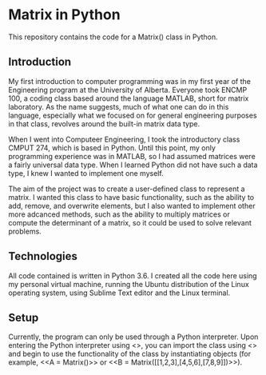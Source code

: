 # Matrix in Python
This repository contains the code for a Matrix() class in Python.

## Introduction
My first introduction to computer programming was in my first year of the Engineering program at the University of Alberta. Everyone took ENCMP 100, a coding class based around the language MATLAB, short for matrix laboratory. As the name suggests, much of what one can do in this language, especially what we focused on for general engineering purposes in that class, revolves around the built-in matrix data type. 

When I went into Computeer Engineering, I took the introductory class CMPUT 274, which is based in Python. Until this point, my only programming experience was in MATLAB, so I had assumed matrices were a fairly universal data type. When I learned Python did not have such a data type, I knew I wanted to implement one myself.

The aim of the project was to create a user-defined class to represent a matrix. I wanted this class to have basic functionality, such as the ability to add, remove, and overwrite elements, but I also wanted to implement other more adcanced methods, such as the ability to multiply matrices or compute the determinant of a matrix, so it could be used to solve relevant problems.

## Technologies
All code contained is written in Python 3.6. I created all the code here using my personal virtual machine, running the Ubuntu distribution of the Linux operating system, using Sublime Text editor and the Linux terminal.

## Setup
Currently, the program can only be used through a Python interpreter. Upon entering the Python interpreter using <<python3>>, you can import the class using <<from Matrix import Matrix>> and begin to use the functionality of the class by instantiating objects (for example, <<A = Matrix()>> or <<B = Matrix([[1,2,3],[4,5,6],[7,8,9]])>>).
